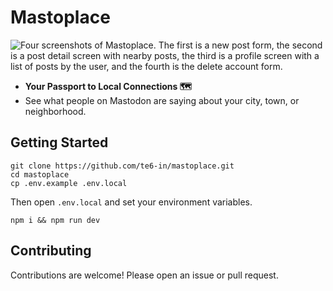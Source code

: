 # Mastoplace

![Four screenshots of Mastoplace. The first is a new post form, the second is a post detail screen with nearby posts, the third is a profile screen with a list of posts by the user, and the fourth is the delete account form.](https://github.com/te6-in/mastoplace/assets/56245920/cf7dc31c-0c1d-43e4-870e-98df608cffa5)

- **Your Passport to Local Connections 🗺️**
- See what people on Mastodon are saying about your city, town, or neighborhood.

## Getting Started

```shell
git clone https://github.com/te6-in/mastoplace.git
cd mastoplace
cp .env.example .env.local
```

Then open `.env.local` and set your environment variables.

```shell
npm i && npm run dev
```

## Contributing

Contributions are welcome! Please open an issue or pull request.
